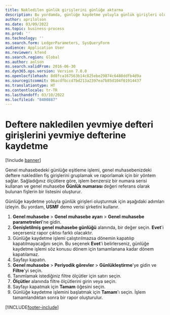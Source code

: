 ```yaml
---
title: Nakledilen günlük girişlerini günlüğe aktarma
description: Bu yordamda, günlüğe kaydetme yoluyla günlük girişleri oluşturma gösterilir.
author: aprilolson
ms.date: 03/09/2022
ms.topic: business-process
ms.prod: ''
ms.technology: ''
ms.search.form: LedgerParameters, SysQueryForm
audience: Application User
ms.reviewer: kfend
ms.search.region: Global
ms.author: aolson
ms.search.validFrom: 2016-06-30
ms.dyn365.ops.version: Version 7.0.0
ms.openlocfilehash: 8d8fca167563b14c825ebe29874c6488ddfb4d9a
ms.sourcegitcommit: 06acdfbccd7bd213a2397ea7b85d104f01914437
ms.translationtype: HT
ms.contentlocale: tr-TR
ms.lasthandoff: 03/10/2022
ms.locfileid: "8400887"
---
```

# <a name="journalize-posted-journal-entries"></a>Deftere nakledilen yevmiye defteri girişlerini yevmiye defterine kaydetme

[!include [banner](../../includes/banner.md)]

Genel muhasebedeki günlüğe eşitleme işlemi, genel muhasebenizdeki deftere nakledilen fiş girişlerini gruplamak ve raporlamak için bir yöntem sağlar. Sağladığınız ölçütlere göre, işlem benzersiz bir numara serisi kullanan ve genel muhasebe **Günlük numarası** değeri referans olarak bulunan fişlerin bir listesini oluşturur.

Günlüğe kaydetme yoluyla günlük girişleri oluşturmak için aşağıdaki adımları izleyin. Bu yordam, **USMF** demo verisi şirketini kullanır.

1. **Genel muhasebe** \> **Genel muhasebe ayarı** \> **Genel muhasebe parametreleri**'ne gidin.
2. **Genişletilmiş genel muhasebe günlüğü** alanında, bir değer seçin. **Evet**'i seçerseniz rapor çıktısı farklı olacaktır.
3. Günlüğe kaydetme işlemi çalıştırılmazsa dönemin kapatılıp kapatılmayacağını seçin. Bu seçenek **Evet**'i belirlerseniz, günlüğe kaydetme işlemi söz konusu dönem için tamamlanana kadar dönem kapatılamaz.
4. Sayfayı kapatın.
5. **Genel muhasebe** \> **Periyodik görevler** \> **Günlükleştirme**'ye gidin ve **Filtre**'yi seçin.
6. Tanımlamak istediğiniz filtre ölçütler için satırı seçin.
7. **Ölçütler** alanında filtre ölçütlerini girin veya seçin.
8. Sayfayı kapatmak için **Tamam** öğesini seçin.
9. Günlüğe kaydetme işlemini başlatmak için **Tamam**'ı seçin. İşlem tamamlandıktan sonra bir rapor oluşturulur.

[!INCLUDE[footer-include](../../../includes/footer-banner.md)]
